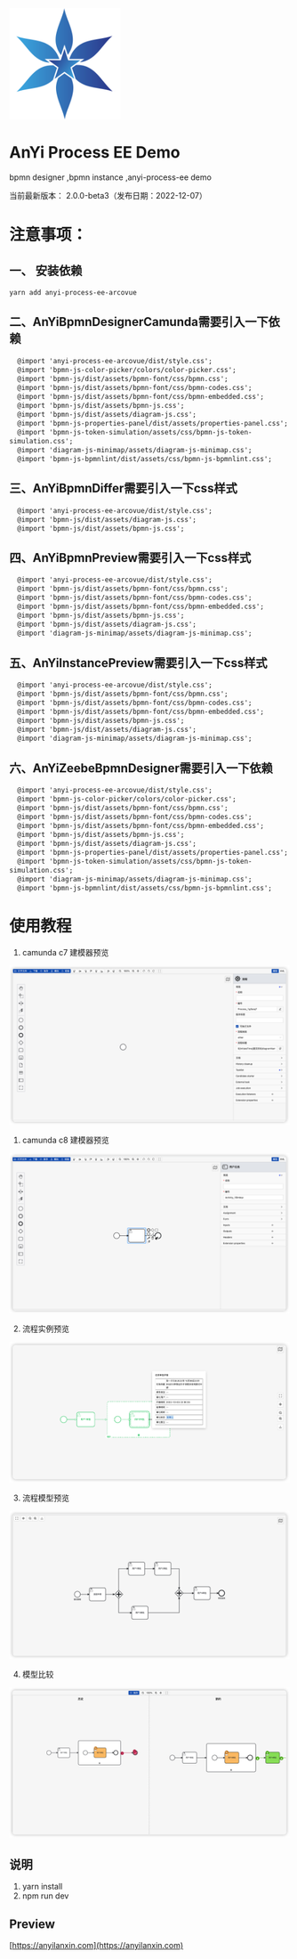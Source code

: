 
<img src="./public/logo.png"  height="200" width="200">

AnYi Process EE Demo
===============
bpmn designer ,bpmn instance ,anyi-process-ee demo

当前最新版本： 2.0.0-beta3（发布日期：2022-12-07）

# 注意事项：
## 一、 安装依赖
```
yarn add anyi-process-ee-arcovue
```
## 二、AnYiBpmnDesignerCamunda需要引入一下依赖
```
  @import 'anyi-process-ee-arcovue/dist/style.css';
  @import 'bpmn-js-color-picker/colors/color-picker.css';
  @import 'bpmn-js/dist/assets/bpmn-font/css/bpmn.css';
  @import 'bpmn-js/dist/assets/bpmn-font/css/bpmn-codes.css';
  @import 'bpmn-js/dist/assets/bpmn-font/css/bpmn-embedded.css';
  @import 'bpmn-js/dist/assets/bpmn-js.css';
  @import 'bpmn-js/dist/assets/diagram-js.css';
  @import 'bpmn-js-properties-panel/dist/assets/properties-panel.css';
  @import 'bpmn-js-token-simulation/assets/css/bpmn-js-token-simulation.css';
  @import 'diagram-js-minimap/assets/diagram-js-minimap.css';
  @import 'bpmn-js-bpmnlint/dist/assets/css/bpmn-js-bpmnlint.css';
```

## 三、AnYiBpmnDiffer需要引入一下css样式
```
  @import 'anyi-process-ee-arcovue/dist/style.css';
  @import 'bpmn-js/dist/assets/diagram-js.css';
  @import 'bpmn-js/dist/assets/bpmn-js.css';
```

## 四、AnYiBpmnPreview需要引入一下css样式
```
  @import 'anyi-process-ee-arcovue/dist/style.css';
  @import 'bpmn-js/dist/assets/bpmn-font/css/bpmn.css';
  @import 'bpmn-js/dist/assets/bpmn-font/css/bpmn-codes.css';
  @import 'bpmn-js/dist/assets/bpmn-font/css/bpmn-embedded.css';
  @import 'bpmn-js/dist/assets/bpmn-js.css';
  @import 'bpmn-js/dist/assets/diagram-js.css';
  @import 'diagram-js-minimap/assets/diagram-js-minimap.css';

```

## 五、AnYiInstancePreview需要引入一下css样式
```
  @import 'anyi-process-ee-arcovue/dist/style.css';
  @import 'bpmn-js/dist/assets/bpmn-font/css/bpmn.css';
  @import 'bpmn-js/dist/assets/bpmn-font/css/bpmn-codes.css';
  @import 'bpmn-js/dist/assets/bpmn-font/css/bpmn-embedded.css';
  @import 'bpmn-js/dist/assets/bpmn-js.css';
  @import 'bpmn-js/dist/assets/diagram-js.css';
  @import 'diagram-js-minimap/assets/diagram-js-minimap.css';
```
## 六、AnYiZeebeBpmnDesigner需要引入一下依赖
```
  @import 'anyi-process-ee-arcovue/dist/style.css';
  @import 'bpmn-js-color-picker/colors/color-picker.css';
  @import 'bpmn-js/dist/assets/bpmn-font/css/bpmn.css';
  @import 'bpmn-js/dist/assets/bpmn-font/css/bpmn-codes.css';
  @import 'bpmn-js/dist/assets/bpmn-font/css/bpmn-embedded.css';
  @import 'bpmn-js/dist/assets/bpmn-js.css';
  @import 'bpmn-js/dist/assets/diagram-js.css';
  @import 'bpmn-js-properties-panel/dist/assets/properties-panel.css';
  @import 'bpmn-js-token-simulation/assets/css/bpmn-js-token-simulation.css';
  @import 'diagram-js-minimap/assets/diagram-js-minimap.css';
  @import 'bpmn-js-bpmnlint/dist/assets/css/bpmn-js-bpmnlint.css';
```
# 使用教程
1. camunda c7 建模器预览

<img src="./public/demo1.png">

1. camunda c8 建模器预览

<img src="./public/demo1-1.png">

2. 流程实例预览

<img src="./public/demo2.png">

3. 流程模型预览

<img src="./public/demo3.png">

4. 模型比较
   
<img src="./public/demo4.png">

说明
-----------------------------------

1. yarn install
2. npm run dev

Preview
-----------------------------------
[https://anyilanxin.com](https://anyilanxin.com)
